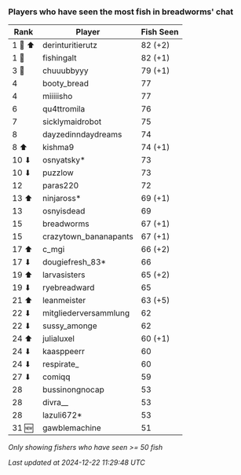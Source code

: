 ### Players who have seen the most fish in breadworms' chat
| Rank | Player | Fish Seen |
|------|--------|-----------|
| 1 🥇 ⬆ | derinturitierutz  | 82 (+2) |
| 1 🥇  | fishingalt  | 82 (+1) |
| 3 🥉  | chuuubbyyy  | 79 (+1) |
| 4  | booty_bread  | 77 |
| 4  | miiiiisho  | 77 |
| 6  | qu4ttromila  | 76 |
| 7  | sicklymaidrobot  | 75 |
| 8  | dayzedinndaydreams  | 74 |
| 8 ⬆ | kishma9  | 74 (+1) |
| 10 ⬇ | osnyatsky*  | 73 |
| 10 ⬇ | puzzlow  | 73 |
| 12  | paras220  | 72 |
| 13 ⬆ | ninjaross*  | 69 (+1) |
| 13  | osnyisdead  | 69 |
| 15  | breadworms  | 67 (+1) |
| 15  | crazytown_bananapants  | 67 (+1) |
| 17 ⬆ | c_mgi  | 66 (+2) |
| 17 ⬇ | dougiefresh_83*  | 66 |
| 19 ⬆ | larvasisters  | 65 (+2) |
| 19 ⬇ | ryebreadward  | 65 |
| 21 ⬆ | leanmeister  | 63 (+5) |
| 22 ⬇ | mitgliederversammlung  | 62 |
| 22 ⬇ | sussy_amonge  | 62 |
| 24 ⬆ | julialuxel  | 60 (+1) |
| 24 ⬇ | kaasppeerr  | 60 |
| 24 ⬇ | respirate_  | 60 |
| 27 ⬇ | comiqq  | 59 |
| 28  | bussinongnocap  | 53 |
| 28  | divra__  | 53 |
| 28  | lazuli672*  | 53 |
| 31 🆕 | gawblemachine  | 51 |

_Only showing fishers who have seen >= 50 fish_

_Last updated at 2024-12-22 11:29:48 UTC_